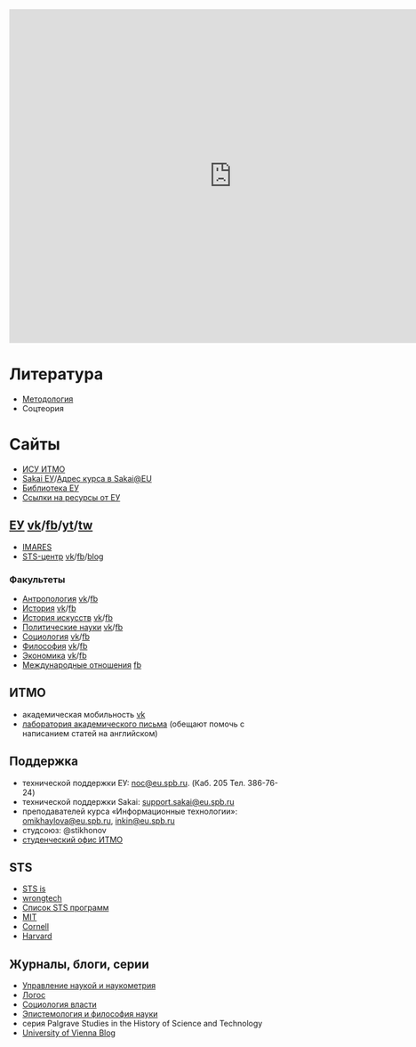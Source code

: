 
<iframe src="https://calendar.google.com/calendar/embed?height=600&amp;wkst=1&amp;bgcolor=%23ffffff&amp;ctz=Europe%2FMoscow&amp;src=djg5bHR1NWFmNjdoNWtlNnVhNWkyZmg5NmtAZ3JvdXAuY2FsZW5kYXIuZ29vZ2xlLmNvbQ&amp;src=ZDhzazVxaWxncTI4NGJub3RvOW1yY3F1YTBAZ3JvdXAuY2FsZW5kYXIuZ29vZ2xlLmNvbQ&amp;color=%237986CB&amp;color=%23616161&amp;showPrint=0&amp;showTabs=1&amp;showCalendars=1&amp;showTz=0&amp;showDate=1&amp;showNav=1&amp;showTitle=0&amp;mode=WEEK" style="border-width:0" width="800" height="600" frameborder="0" scrolling="no"></iframe>

# Литература
- [Методология](https://yadi.sk/d/czQt1OS2AdwBkw)
- Соцтеория

# Сайты
- [ИСУ ИТМО](https://isu.ifmo.ru/)
- [Sakai ЕУ](https://sakai.eu.spb.ru/)/[Адрес курса в Sakai@EU](https://sakai.eu.spb.ru/portal/site/COMP_500_f20)
- [Библиотека ЕУ](http://wlib.eu.spb.ru/)
- [Ссылки на ресурсы от ЕУ](https://eusp.org/library/electronic-resources)

## [ЕУ](https://eusp.org) [vk](https://vk.com/eusporg)/[fb](https://www.facebook.com/eusp.org/)/[yt](https://www.youtube.com/user/EUSPchannel/)/[tw](https://twitter.com/EUSP_1994)

- [IMARES](https://eusp.org/en/international/academics/imares/courses)
- [STS-центр](https://eusp.org/index.php/sts/about) [vk](https://vk.com/stseusp)/[fb](https://www.facebook.com/STSCenterEUSP)/[blog](https://medium.com/stseusp)

### Факультеты
- [Антропология](https://eusp.org/index.php/anthropology/about) [vk](https://vk.com/anthrop)/[fb](https://www.facebook.com/anthropeusp)
- [История](https://eusp.org/index.php/history/about) [vk](https://vk.com/euspb_history)/[fb](https://www.facebook.com/historyeusp)
- [История искусств](https://eusp.org/art-history/about) [vk](https://vk.com/eu_art_history)/[fb](https://www.facebook.com/arthistoryEU)
- [Политические науки](https://eusp.org/political-science/about) [vk](https://vk.com/fpneuspb)/[fb](https://www.facebook.com/FPNeuspb/)
- [Социология](https://eusp.org/sociology/about) [vk](https://vk.com/fsfeuspb)/[fb](https://www.facebook.com/FSFeuspb/)
- [Философия](https://eusp.org/stasis/about) [vk](https://vk.com/stasiscenter)/[fb](https://www.facebook.com/StasisCenter/)
- [Экономика](https://eusp.org/econ/about) [vk](https://vk.com/eusp_econ)/[fb](https://www.facebook.com/econ.eusp)
- [Международные отношения](https://int.eusp.org) [fb](https://www.facebook.com/eusp.international/)

## ИТМО
- академическая мобильность [vk](https://vk.com/itmo_exchange) 
- [лаборатория академического письма](https://awl.itmo.ru/ru/) (обещают помочь с написанием статей на английском)

## Поддержка
- технической поддержки ЕУ: noc@eu.spb.ru. (Каб. 205 Тел. 386-76-24)
- технической поддержки Sakai: support.sakai@eu.spb.ru
- преподавателей курса «Информационные технологии»: omikhaylova@eu.spb.ru, inkin@eu.spb.ru
- студсоюз: @stikhonov
- [студенческий офис ИТМО](https://student.itmo.ru/ru/about_studoffice/)


## STS
- [STS is](https://vk.com/stsis)
- [wrongtech](https://t.me/wrongtech)
- [Список STS программ](http://stsnext20.org/stsworld/sts-programs/)
- [MIT](https://sts-program.mit.edu)
- [Cornell](https://sts.cornell.edu)
- [Harvard](http://sts.hks.harvard.edu/)

## Журналы, блоги, серии
- [Управление наукой и наукометрия](http://sie-journal.ru/)
- [Логос](http://www.logosjournal.ru)
- [Социология власти](http://www.socofpower.ranepa.ru/ru/)
- [Эпистемология и философия науки](https://journal.iph.ras.ru)
- серия Palgrave Studies in the History of Science and Technology
- [University of Vienna Blog](https://blog.sts.univie.ac.at)





